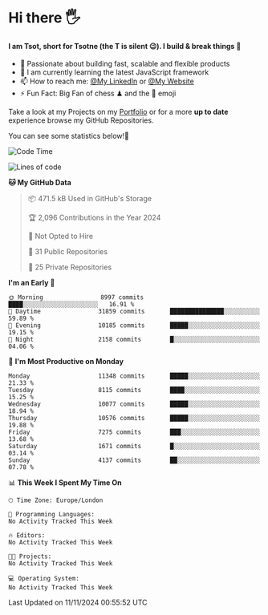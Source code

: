 # Hi there :raised_hand_with_fingers_splayed:
#### I am Tsot, short for Tsotne (the T is silent :wink:). I build & break things :space_invader:
- :telescope: Passionate about building fast, scalable and flexible products
- :seedling: I am currently learning the latest JavaScript framework 
- :mailbox: How to reach me: [@My LinkedIn](https://www.linkedin.com/in/tsotne-gvadzabia/) or [@My Website](https://tsotne.co.uk/contact)
- :zap: Fun Fact: Big Fan of chess ♟ and the 👾 emoji

Take a look at my Projects on my [Portfolio](https://tsotne.co.uk/) or for a more **up to date** experience browse my GitHub Repositories.

You can see some statistics below!:space_invader:
<!--START_SECTION:waka-->
![Code Time](http://img.shields.io/badge/Code%20Time-761%20hrs%202%20mins-blue)

![Lines of code](https://img.shields.io/badge/From%20Hello%20World%20I%27ve%20Written-17.3%20million%20lines%20of%20code-blue)

**🐱 My GitHub Data** 

> 📦 471.5 kB Used in GitHub's Storage 
 > 
> 🏆 2,096 Contributions in the Year 2024
 > 
> 🚫 Not Opted to Hire
 > 
> 📜 31 Public Repositories 
 > 
> 🔑 25 Private Repositories 
 > 
**I'm an Early 🐤** 

```text
🌞 Morning                8997 commits        ████░░░░░░░░░░░░░░░░░░░░░   16.91 % 
🌆 Daytime                31859 commits       ███████████████░░░░░░░░░░   59.89 % 
🌃 Evening                10185 commits       █████░░░░░░░░░░░░░░░░░░░░   19.15 % 
🌙 Night                  2158 commits        █░░░░░░░░░░░░░░░░░░░░░░░░   04.06 % 
```
📅 **I'm Most Productive on Monday** 

```text
Monday                   11348 commits       █████░░░░░░░░░░░░░░░░░░░░   21.33 % 
Tuesday                  8115 commits        ████░░░░░░░░░░░░░░░░░░░░░   15.25 % 
Wednesday                10077 commits       █████░░░░░░░░░░░░░░░░░░░░   18.94 % 
Thursday                 10576 commits       █████░░░░░░░░░░░░░░░░░░░░   19.88 % 
Friday                   7275 commits        ███░░░░░░░░░░░░░░░░░░░░░░   13.68 % 
Saturday                 1671 commits        █░░░░░░░░░░░░░░░░░░░░░░░░   03.14 % 
Sunday                   4137 commits        ██░░░░░░░░░░░░░░░░░░░░░░░   07.78 % 
```


📊 **This Week I Spent My Time On** 

```text
🕑︎ Time Zone: Europe/London

💬 Programming Languages: 
No Activity Tracked This Week

🔥 Editors: 
No Activity Tracked This Week

🐱‍💻 Projects: 
No Activity Tracked This Week

💻 Operating System: 
No Activity Tracked This Week
```


 Last Updated on 11/11/2024 00:55:52 UTC
<!--END_SECTION:waka-->
